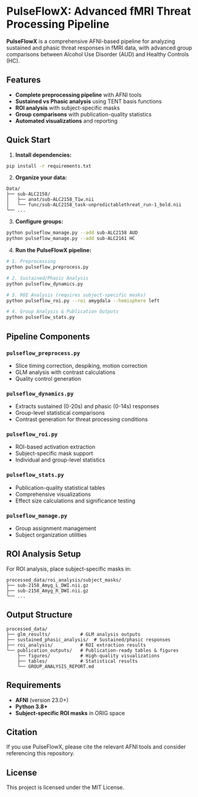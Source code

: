 # PulseFlowX: Advanced fMRI Threat Processing Pipeline

**PulseFlowX** is a comprehensive AFNI-based pipeline for analyzing sustained and phasic threat responses in fMRI data, with advanced group comparisons between Alcohol Use Disorder (AUD) and Healthy Controls (HC).

## Features

- **Complete preprocessing pipeline** with AFNI tools
- **Sustained vs Phasic analysis** using TENT basis functions
- **ROI analysis** with subject-specific masks
- **Group comparisons** with publication-quality statistics
- **Automated visualizations** and reporting

## Quick Start

1. **Install dependencies:**
```bash
pip install -r requirements.txt
```

2. **Organize your data:**
```
Data/
├── sub-ALC2158/
│   ├── anat/sub-ALC2158_T1w.nii
│   └── func/sub-ALC2158_task-unpredictablethreat_run-1_bold.nii
└── ...
```

3. **Configure groups:**
```bash
python pulseflow_manage.py --add sub-ALC2158 AUD
python pulseflow_manage.py --add sub-ALC2161 HC
```

4. **Run the PulseFlowX pipeline:**
```bash
# 1. Preprocessing
python pulseflow_preprocess.py

# 2. Sustained/Phasic Analysis
python pulseflow_dynamics.py

# 3. ROI Analysis (requires subject-specific masks)
python pulseflow_roi.py --roi amygdala --hemisphere left

# 4. Group Analysis & Publication Outputs
python pulseflow_stats.py
```

## Pipeline Components

### `pulseflow_preprocess.py`
- Slice timing correction, despiking, motion correction
- GLM analysis with contrast calculations
- Quality control generation

### `pulseflow_dynamics.py`
- Extracts sustained (0-20s) and phasic (0-14s) responses
- Group-level statistical comparisons
- Contrast generation for threat processing conditions

### `pulseflow_roi.py`
- ROI-based activation extraction
- Subject-specific mask support
- Individual and group-level statistics

### `pulseflow_stats.py`
- Publication-quality statistical tables
- Comprehensive visualizations
- Effect size calculations and significance testing

### `pulseflow_manage.py`
- Group assignment management
- Subject organization utilities

## ROI Analysis Setup

For ROI analysis, place subject-specific masks in:
```
processed_data/roi_analysis/subject_masks/
├── sub-2158_Amyg_L_DWI.nii.gz
├── sub-2158_Amyg_R_DWI.nii.gz
└── ...
```

## Output Structure

```
processed_data/
├── glm_results/           # GLM analysis outputs
├── sustained_phasic_analysis/  # Sustained/phasic responses
├── roi_analysis/          # ROI extraction results
└── publication_outputs/   # Publication-ready tables & figures
    ├── figures/           # High-quality visualizations
    ├── tables/            # Statistical results
    └── GROUP_ANALYSIS_REPORT.md
```

## Requirements

- **AFNI** (version 23.0+)
- **Python 3.8+**
- **Subject-specific ROI masks** in ORIG space

## Citation

If you use PulseFlowX, please cite the relevant AFNI tools and consider referencing this repository.

## License

This project is licensed under the MIT License.

